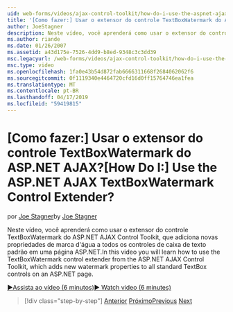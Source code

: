 ```yaml
---
uid: web-forms/videos/ajax-control-toolkit/how-do-i-use-the-aspnet-ajax-textboxwatermark-control-extender
title: '[Como fazer:] Usar o extensor do controle TextBoxWatermark do ASP.NET AJAX? | Microsoft Docs'
author: JoeStagner
description: Neste vídeo, você aprenderá como usar o extensor do controle TextBoxWatermark do ASP.NET AJAX Control Toolkit, que adiciona novas propriedades de marca d'água a um...
ms.author: riande
ms.date: 01/26/2007
ms.assetid: a43d175e-7526-4dd9-b8ed-9348c3c3dd39
msc.legacyurl: /web-forms/videos/ajax-control-toolkit/how-do-i-use-the-aspnet-ajax-textboxwatermark-control-extender
msc.type: video
ms.openlocfilehash: 1fa0e43b54d872fab6666311668f2684062062f6
ms.sourcegitcommit: 0f1119340e4464720cfd16d0ff15764746ea1fea
ms.translationtype: MT
ms.contentlocale: pt-BR
ms.lasthandoff: 04/17/2019
ms.locfileid: "59419815"
---
```

# <a name="how-do-i-use-the-aspnet-ajax-textboxwatermark-control-extender"></a><span data-ttu-id="0e535-104">[Como fazer:] Usar o extensor do controle TextBoxWatermark do ASP.NET AJAX?</span><span class="sxs-lookup"><span data-stu-id="0e535-104">[How Do I:] Use the ASP.NET AJAX TextBoxWatermark Control Extender?</span></span>

<span data-ttu-id="0e535-105">por [Joe Stagner](https://github.com/JoeStagner)</span><span class="sxs-lookup"><span data-stu-id="0e535-105">by [Joe Stagner](https://github.com/JoeStagner)</span></span>

<span data-ttu-id="0e535-106">Neste vídeo, você aprenderá como usar o extensor do controle TextBoxWatermark do ASP.NET AJAX Control Toolkit, que adiciona novas propriedades de marca d'água a todos os controles de caixa de texto padrão em uma página ASP.NET.</span><span class="sxs-lookup"><span data-stu-id="0e535-106">In this video you will learn how to use the TextBoxWatermark control extender from the ASP.NET AJAX Control Toolkit, which adds new watermark properties to all standard TextBox controls on an ASP.NET page.</span></span>

[<span data-ttu-id="0e535-107">&#9654;Assista ao vídeo (6 minutos)</span><span class="sxs-lookup"><span data-stu-id="0e535-107">&#9654; Watch video (6 minutes)</span></span>](https://channel9.msdn.com/Blogs/ASP-NET-Site-Videos/how-do-i-use-the-aspnet-ajax-textboxwatermark-control-extender)

> [!div class="step-by-step"]
> <span data-ttu-id="0e535-108">[Anterior](how-do-i-use-the-aspnet-ajax-cascadingdropdown-control-extender.md)
> [Próximo](how-do-i-use-the-aspnet-ajax-popup-control-extender.md)</span><span class="sxs-lookup"><span data-stu-id="0e535-108">[Previous](how-do-i-use-the-aspnet-ajax-cascadingdropdown-control-extender.md)
[Next](how-do-i-use-the-aspnet-ajax-popup-control-extender.md)</span></span>

